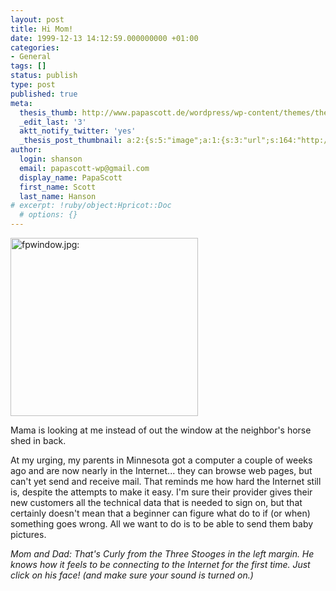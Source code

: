 ```yaml
---
layout: post
title: Hi Mom!
date: 1999-12-13 14:12:59.000000000 +01:00
categories:
- General
tags: []
status: publish
type: post
published: true
meta:
  thesis_thumb: http://www.papascott.de/wordpress/wp-content/themes/thesis_151/lib/scripts/thumb.php?w=100&h=100&zc=1&q=100&src=http://www.papascott.de/images/mausnews/fpwindow.jpg
  _edit_last: '3'
  aktt_notify_twitter: 'yes'
  _thesis_post_thumbnail: a:2:{s:5:"image";a:1:{s:3:"url";s:164:"http://www.papascott.de/wordpress/wp-content/themes/thesis_151/lib/scripts/thumb.php?w=100&h=100&zc=1&q=100&src=http://www.papascott.de/images/mausnews/fpwindow.jpg";}s:5:"frame";a:1:{s:2:"on";s:1:"1";}}
author:
  login: shanson
  email: papascott-wp@gmail.com
  display_name: PapaScott
  first_name: Scott
  last_name: Hanson
# excerpt: !ruby/object:Hpricot::Doc
  # options: {}
---
```

<p><img src="http://www.papascott.de/wordpress/wp-content/uploads/1999/12/fpwindow.jpg" height="285" width="300" border="0" alt="fpwindow.jpg: " /></p>
<p>Mama is looking at me instead of out the window at the neighbor's horse shed in back. </p>
<p>At my urging, my parents in Minnesota got a computer a couple of weeks ago and are now nearly in the Internet... they can browse web pages, but can't yet send and receive mail. That reminds me how hard the Internet still is, despite the attempts to make it easy. I'm sure their provider gives their new customers all the technical data that is needed to sign on, but that certainly doesn't mean that a beginner can figure what do to if (or when) something goes wrong. All we want to do is to be able to send them baby pictures.</p>
<p><i>Mom and Dad: That's Curly from the Three Stooges in the left margin. He knows how it feels to be connecting to the Internet for the first time. Just click on his face! (and make sure your sound is turned on.)</i></p>
